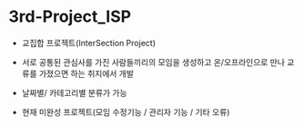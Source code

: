 # 3rd-Project_ISP

- 교집합 프로젝트(InterSection Project)
- 서로 공통된 관심사를 가진 사람들끼리의 모임을 생성하고 온/오프라인으로 만나 교류를 가졌으면 하는 취지에서 개발
- 날짜별/ 카테고리별 분류가 가능

- 현재 미완성 프로젝트(모임 수정기능 / 관리자 기능 / 기타 오류)
